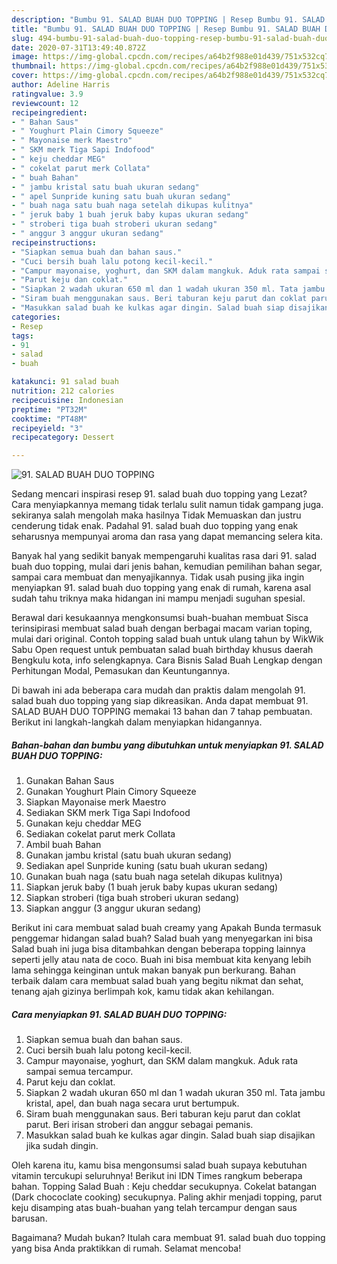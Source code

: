 ```yaml
---
description: "Bumbu 91. SALAD BUAH DUO TOPPING | Resep Bumbu 91. SALAD BUAH DUO TOPPING Yang Bikin Ngiler"
title: "Bumbu 91. SALAD BUAH DUO TOPPING | Resep Bumbu 91. SALAD BUAH DUO TOPPING Yang Bikin Ngiler"
slug: 494-bumbu-91-salad-buah-duo-topping-resep-bumbu-91-salad-buah-duo-topping-yang-bikin-ngiler
date: 2020-07-31T13:49:40.872Z
image: https://img-global.cpcdn.com/recipes/a64b2f988e01d439/751x532cq70/91-salad-buah-duo-topping-foto-resep-utama.jpg
thumbnail: https://img-global.cpcdn.com/recipes/a64b2f988e01d439/751x532cq70/91-salad-buah-duo-topping-foto-resep-utama.jpg
cover: https://img-global.cpcdn.com/recipes/a64b2f988e01d439/751x532cq70/91-salad-buah-duo-topping-foto-resep-utama.jpg
author: Adeline Harris
ratingvalue: 3.9
reviewcount: 12
recipeingredient:
- " Bahan Saus"
- " Youghurt Plain Cimory Squeeze"
- " Mayonaise merk Maestro"
- " SKM merk Tiga Sapi Indofood"
- " keju cheddar MEG"
- " cokelat parut merk Collata"
- " buah Bahan"
- " jambu kristal satu buah ukuran sedang"
- " apel Sunpride kuning satu buah ukuran sedang"
- " buah naga satu buah naga setelah dikupas kulitnya"
- " jeruk baby 1 buah jeruk baby kupas ukuran sedang"
- " stroberi tiga buah stroberi ukuran sedang"
- " anggur 3 anggur ukuran sedang"
recipeinstructions:
- "Siapkan semua buah dan bahan saus."
- "Cuci bersih buah lalu potong kecil-kecil."
- "Campur mayonaise, yoghurt, dan SKM dalam mangkuk. Aduk rata sampai semua tercampur."
- "Parut keju dan coklat."
- "Siapkan 2 wadah ukuran 650 ml dan 1 wadah ukuran 350 ml. Tata jambu kristal, apel, dan buah naga secara urut bertumpuk."
- "Siram buah menggunakan saus. Beri taburan keju parut dan coklat parut. Beri irisan stroberi dan anggur sebagai pemanis."
- "Masukkan salad buah ke kulkas agar dingin. Salad buah siap disajikan jika sudah dingin."
categories:
- Resep
tags:
- 91
- salad
- buah

katakunci: 91 salad buah 
nutrition: 212 calories
recipecuisine: Indonesian
preptime: "PT32M"
cooktime: "PT48M"
recipeyield: "3"
recipecategory: Dessert

---
```



![91. SALAD BUAH DUO TOPPING](https://img-global.cpcdn.com/recipes/a64b2f988e01d439/751x532cq70/91-salad-buah-duo-topping-foto-resep-utama.jpg)

Sedang mencari inspirasi resep 91. salad buah duo topping yang Lezat? Cara menyiapkannya memang tidak terlalu sulit namun tidak gampang juga. sekiranya salah mengolah maka hasilnya Tidak Memuaskan dan justru cenderung tidak enak. Padahal 91. salad buah duo topping yang enak seharusnya mempunyai aroma dan rasa yang dapat memancing selera kita.

Banyak hal yang sedikit banyak mempengaruhi kualitas rasa dari 91. salad buah duo topping, mulai dari jenis bahan, kemudian pemilihan bahan segar, sampai cara membuat dan menyajikannya. Tidak usah pusing jika ingin menyiapkan 91. salad buah duo topping yang enak di rumah, karena asal sudah tahu triknya maka hidangan ini mampu menjadi suguhan spesial.

Berawal dari kesukaannya mengkonsumsi buah-buahan membuat Sisca terinsipirasi membuat salad buah dengan berbagai macam varian toping, mulai dari original. Contoh topping salad buah untuk ulang tahun by WikWik Sabu Open request untuk pembuatan salad buah birthday khusus daerah Bengkulu kota, info selengkapnya. Cara Bisnis Salad Buah Lengkap dengan Perhitungan Modal, Pemasukan dan Keuntungannya.


Di bawah ini ada beberapa cara mudah dan praktis dalam mengolah 91. salad buah duo topping yang siap dikreasikan. Anda dapat membuat 91. SALAD BUAH DUO TOPPING memakai 13 bahan dan 7 tahap pembuatan. Berikut ini langkah-langkah dalam menyiapkan hidangannya.

<!--inarticleads1-->

##### Bahan-bahan dan bumbu yang dibutuhkan untuk menyiapkan 91. SALAD BUAH DUO TOPPING:

1. Gunakan  Bahan Saus
1. Gunakan  Youghurt Plain Cimory Squeeze
1. Siapkan  Mayonaise merk Maestro
1. Sediakan  SKM merk Tiga Sapi Indofood
1. Gunakan  keju cheddar MEG
1. Sediakan  cokelat parut merk Collata
1. Ambil  buah Bahan
1. Gunakan  jambu kristal (satu buah ukuran sedang)
1. Sediakan  apel Sunpride kuning (satu buah ukuran sedang)
1. Gunakan  buah naga (satu buah naga setelah dikupas kulitnya)
1. Siapkan  jeruk baby (1 buah jeruk baby kupas ukuran sedang)
1. Siapkan  stroberi (tiga buah stroberi ukuran sedang)
1. Siapkan  anggur (3 anggur ukuran sedang)


Berikut ini cara membuat salad buah creamy yang Apakah Bunda termasuk penggemar hidangan salad buah? Salad buah yang menyegarkan ini bisa Salad buah ini juga bisa ditambahkan dengan beberapa topping lainnya seperti jelly atau nata de coco. Buah ini bisa membuat kita kenyang lebih lama sehingga keinginan untuk makan banyak pun berkurang. Bahan terbaik dalam cara membuat salad buah yang begitu nikmat dan sehat, tenang ajah gizinya berlimpah kok, kamu tidak akan kehilangan. 

<!--inarticleads2-->

##### Cara menyiapkan 91. SALAD BUAH DUO TOPPING:

1. Siapkan semua buah dan bahan saus.
1. Cuci bersih buah lalu potong kecil-kecil.
1. Campur mayonaise, yoghurt, dan SKM dalam mangkuk. Aduk rata sampai semua tercampur.
1. Parut keju dan coklat.
1. Siapkan 2 wadah ukuran 650 ml dan 1 wadah ukuran 350 ml. Tata jambu kristal, apel, dan buah naga secara urut bertumpuk.
1. Siram buah menggunakan saus. Beri taburan keju parut dan coklat parut. Beri irisan stroberi dan anggur sebagai pemanis.
1. Masukkan salad buah ke kulkas agar dingin. Salad buah siap disajikan jika sudah dingin.


Oleh karena itu, kamu bisa mengonsumsi salad buah supaya kebutuhan vitamin tercukupi seluruhnya! Berikut ini IDN Times rangkum beberapa bahan. Topping Salad Buah : Keju cheddar secukupnya. Cokelat batangan (Dark chococlate cooking) secukupnya. Paling akhir menjadi topping, parut keju disamping atas buah-buahan yang telah tercampur dengan saus barusan. 

Bagaimana? Mudah bukan? Itulah cara membuat 91. salad buah duo topping yang bisa Anda praktikkan di rumah. Selamat mencoba!
